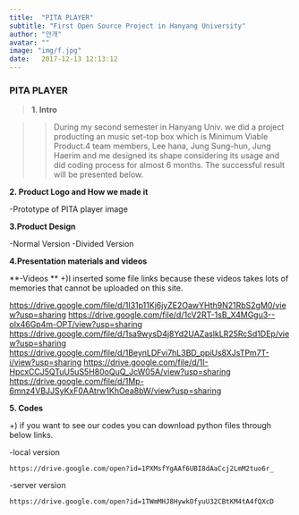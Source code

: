 ```yaml
---
title:  "PITA PLAYER"
subtitle: "First Open Source Project in Hanyang University"
author: "안개"
avatar: ""
image: "img/f.jpg"
date:   2017-12-13 12:13:12
---
```


### PITA PLAYER





>**1. Intro**
  
   >>During my second semester in Hanyang Univ. we did a project producting an music set-top box which is Minimum Viable Product.4 team members, Lee hana, Jung Sung-hun, Jung Haerim and me designed its shape considering its usage and did coding process for almost 6 months. The successful result will be presented below.

**2. Product Logo and How we made it**
  
  -Prototype of PITA player
  image 
  
**3.Product Design**
  
   -Normal Version 
   -Divided Version
   
**4.Presentation materials and videos**
  
  **-Videos **
  +)I inserted some file links because these videos takes lots of memories that cannot be uploaded on this site.

  https://drive.google.com/file/d/1I31p11Kj6jyZE2OawYHth9N21RbS2gM0/view?usp=sharing
  https://drive.google.com/file/d/1cV2RT-1sB_X4MGgu3--olx46Gp4m-OPT/view?usp=sharing
  https://drive.google.com/file/d/1sa9wysD4j8Yd2UAZaslkLR25RcSd1DEp/view?usp=sharing
  https://drive.google.com/file/d/1BeynLDFvi7hL3BD_ppiUs8XJsTPm7T-i/view?usp=sharing
  https://drive.google.com/file/d/1I-HpcxCCJ5QTuU5uS5H80oQuQ_JcW05A/view?usp=sharing
  https://drive.google.com/file/d/1Mp-6mnz4VBJJSyKxF0AAtrw1KhOea8bW/view?usp=sharing

**5. Codes**
 
   
   +) if you want to see our codes you can download python files through below links.
   
   -local version
   
    https://drive.google.com/open?id=1PXMsfYgAAf6UBI8dAaCcj2LmM2tuo6r_
    
   
   -server version 
   
    https://drive.google.com/open?id=1TWmMHJ8HywkOfyuU32CBtKM4tA4fQXcD


